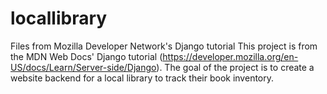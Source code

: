 # locallibrary
Files from Mozilla Developer Network's Django tutorial
This project is from the MDN Web Docs' Django tutorial (https://developer.mozilla.org/en-US/docs/Learn/Server-side/Django).
The goal of the project is to create a website backend for a local library to track their book inventory.
